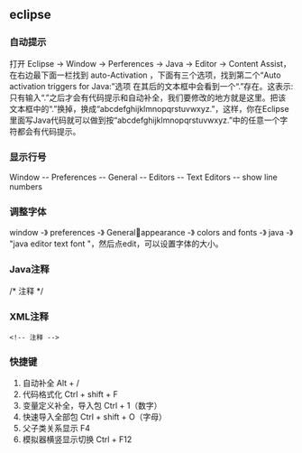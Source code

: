 ## eclipse ##

### 自动提示 ###
打开 Eclipse -> Window -> Perferences -> Java -> Editor -> Content Assist，在右边最下面一栏找到 auto-Activation ，下面有三个选项，找到第二个“Auto activation triggers for Java:”选项 在其后的文本框中会看到一个“.”存在。这表示:只有输入“.”之后才会有代码提示和自动补全，我们要修改的地方就是这里。把该文本框中的“.”换掉，换成“abcdefghijklmnopqrstuvwxyz.”，这样，你在Eclipse里面写Java代码就可以做到按“abcdefghijklmnopqrstuvwxyz.”中的任意一个字符都会有代码提示。

### 显示行号 ###
Window -- Preferences -- General -- Editors -- Text Editors -- show line numbers

### 调整字体 ###
window -》 preferences -》 Generalappearance -》 colors   and   fonts -》 java -》 "java   editor   text  font "，然后点edit，可以设置字体的大小。

### Java注释 ###
/* 注释 */

### XML注释 ###
	<!-- 注释 -->

### 快捷键 ###
1.	自动补全
Alt + /
2.	代码格式化
Ctrl + shift + F
3.	变量定义补全，导入包
Ctrl + 1（数字）
4.	快速导入全部包
Ctrl + shift + O（字母）
5.	父子类关系显示
F4
6.	模拟器横竖显示切换
Ctrl + F12


